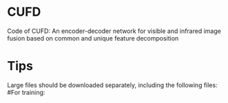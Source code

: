 # CUFD
Code of CUFD: An encoder-decoder network for visible and infrared image fusion based on common and unique feature decomposition

# Tips
Large files should be downloaded separately, including the following files:
#For training:
